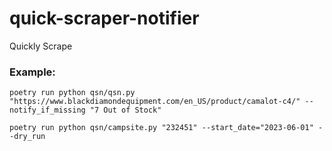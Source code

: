# quick-scraper-notifier

Quickly Scrape

### Example:

```
poetry run python qsn/qsn.py "https://www.blackdiamondequipment.com/en_US/product/camalot-c4/" --notify_if_missing "7 Out of Stock"
```

```
poetry run python qsn/campsite.py "232451" --start_date="2023-06-01" --dry_run
```
